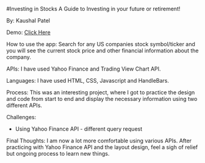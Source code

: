 #Investing in Stocks
A Guide to Investing in your future or retirement!

By: Kaushal Patel

Demo: [Click Here](https://kaushalpatel922.github.io/project-two)

How to use the app:
Search for any US companies stock symbol/ticker and you will see the current stock price and other financial information about the company.

APIs:
I have used Yahoo Finance and Trading View Chart API.

Languages:
I have used HTML, CSS, Javascript and HandleBars.

Process:
This was an interesting project, where I got to practice the design and code from start to end and display the necessary information using two different APIs.

Challenges:
 - Using Yahoo Finance API - different query request

Final Thoughts:
I am now a lot more comfortable using various APIs. After practicing with Yahoo Finance API and the layout design, feel a sigh of relief but ongoing process to learn new things.
